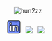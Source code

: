 
<p align="center">
  <img src="https://socialify.git.ci/hun2zz/hun2zz/image?font=Source%20Code%20Pro&forks=1&issues=1&language=1&name=1&owner=1&pattern=Plus&pulls=1&stargazers=1&theme=Dark" alt="hun2zz" width="700" height="300" />
</p>


<div align='center'>
  <p align='center'>
    <a href="https://www.linkedin.com/in/taehyun-hwang-876631201"><img height="30" src="https://raw.githubusercontent.com/8bithemant/8bithemant/master/linkedin.png?raw=true"></a>&nbsp;&nbsp;
    <a href="https://twitter.com/eeht1717"><img height="30" src="[https://raw.githubusercontent.com/8bithemant/8bithemant/master/twitter.png?raw=true](https://kr.freepik.com/free-vector/new-2023-twitter-logo-x-icon-design_57642948.htm#query=%ED%8A%B8%EC%9C%84%ED%84%B0%20x%20%EB%A1%9C%EA%B3%A0&position=0&from_view=keyword&track=ais&uuid=bf863b51-899c-4dae-9796-f1404549407c)https://kr.freepik.com/free-vector/new-2023-twitter-logo-x-icon-design_57642948.htm#query=%ED%8A%B8%EC%9C%84%ED%84%B0%20x%20%EB%A1%9C%EA%B3%A0&position=0&from_view=keyword&track=ais&uuid=bf863b51-899c-4dae-9796-f1404549407c"></a>&nbsp;&nbsp;
    <a href="mailto:tkdgnsdldkdlel@gmail.com"><img height="30" src="https://th.bing.com/th/id/OIP.9sT4UWsRfFiy6vPydv3_-QHaHO?pid=ImgDet&rs=1"></a>&nbsp;&nbsp;
  </p>
</div>
